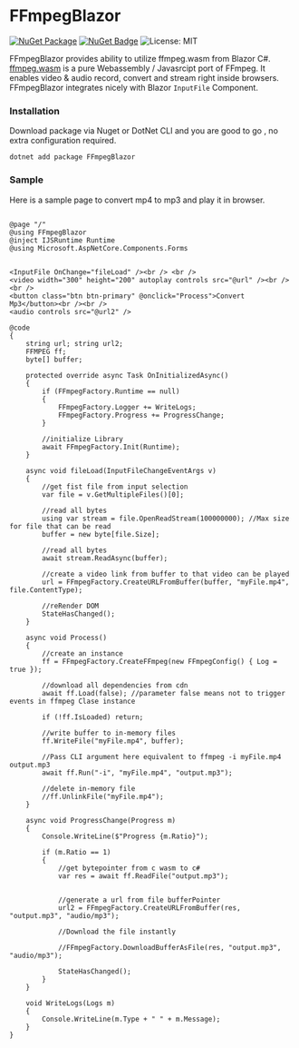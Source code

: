 # FFmpegBlazor

 [![NuGet Package](https://img.shields.io/badge/nuget-v1.0.0%20Preview%204-orange.svg)](https://www.nuget.org/packages/FFmpegBlazor/)
[![NuGet Badge](https://buildstats.info/nuget/FFmpegBlazor)](https://www.nuget.org/packages/FFmpegBlazor/)
![License: MIT](https://img.shields.io/badge/License-MIT-blue.svg)

 
FFmpegBlazor provides ability to utilize ffmpeg.wasm from Blazor C#.\
[ffmpeg.wasm](https://github.com/ffmpegwasm/ffmpeg.wasm) is a pure Webassembly / Javasrcipt  port of FFmpeg. It enables video & audio record, convert and stream right inside browsers.\
FFmpegBlazor integrates nicely with Blazor `InputFile` Component.


### Installation

Download package via  Nuget  or DotNet CLI and you are good to go , no extra configuration required.
```cli
dotnet add package FFmpegBlazor 
```


### Sample 
Here is a sample page to convert mp4 to mp3 and play it in browser.

```razor

@page "/"
@using FFmpegBlazor
@inject IJSRuntime Runtime
@using Microsoft.AspNetCore.Components.Forms


<InputFile OnChange="fileLoad" /><br /> <br />
<video width="300" height="200" autoplay controls src="@url" /><br /><br />
<button class="btn btn-primary" @onclick="Process">Convert Mp3</button><br /><br />
<audio controls src="@url2" />

@code
{
    string url; string url2;
    FFMPEG ff;
    byte[] buffer;

    protected override async Task OnInitializedAsync()
    {
        if (FFmpegFactory.Runtime == null)
        {
            FFmpegFactory.Logger += WriteLogs;
            FFmpegFactory.Progress += ProgressChange;
        }

        //initialize Library
        await FFmpegFactory.Init(Runtime);
    }

    async void fileLoad(InputFileChangeEventArgs v)
    {
        //get fist file from input selection
        var file = v.GetMultipleFiles()[0];

        //read all bytes
        using var stream = file.OpenReadStream(100000000); //Max size for file that can be read
        buffer = new byte[file.Size];

        //read all bytes
        await stream.ReadAsync(buffer);

        //create a video link from buffer to that video can be played
        url = FFmpegFactory.CreateURLFromBuffer(buffer, "myFile.mp4", file.ContentType);

        //reRender DOM
        StateHasChanged();
    }

    async void Process()
    {
        //create an instance
        ff = FFmpegFactory.CreateFFmpeg(new FFmpegConfig() { Log = true });

        //download all dependencies from cdn
        await ff.Load(false); //parameter false means not to trigger events in ffmpeg Clase instance

        if (!ff.IsLoaded) return;

        //write buffer to in-memory files
        ff.WriteFile("myFile.mp4", buffer);

        //Pass CLI argument here equivalent to ffmpeg -i myFile.mp4 output.mp3
        await ff.Run("-i", "myFile.mp4", "output.mp3");

        //delete in-memory file
        //ff.UnlinkFile("myFile.mp4");
    }

    async void ProgressChange(Progress m)
    {
        Console.WriteLine($"Progress {m.Ratio}");

        if (m.Ratio == 1)
        {
            //get bytepointer from c wasm to c#
            var res = await ff.ReadFile("output.mp3");


            //generate a url from file bufferPointer
            url2 = FFmpegFactory.CreateURLFromBuffer(res, "output.mp3", "audio/mp3");

            //Download the file instantly

            //FFmpegFactory.DownloadBufferAsFile(res, "output.mp3", "audio/mp3");

            StateHasChanged();
        }
    }

    void WriteLogs(Logs m)
    {
        Console.WriteLine(m.Type + " " + m.Message);
    }
}
```
